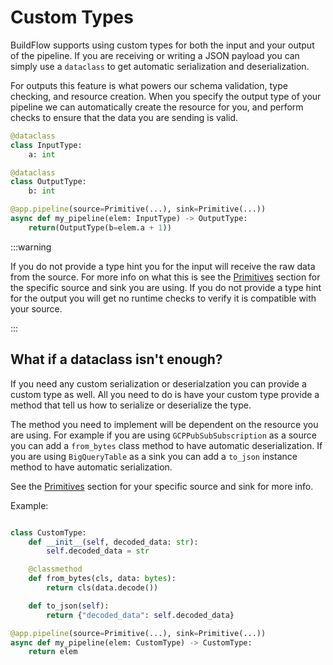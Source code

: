 # Custom Types

BuildFlow supports using custom types for both the input and your output of the pipeline. If you are receiving or writing a JSON payload you can simply use a `dataclass` to get automatic serialization and deserialization.

For outputs this feature is what powers our schema validation, type checking, and resource creation. When you specify the output type of your pipeline we can automatically create the resource for you, and perform checks to ensure that the data you are sending is valid.

```python
@dataclass
class InputType:
    a: int

@dataclass
class OutputType:
    b: int

@app.pipeline(source=Primitive(...), sink=Primitive(...))
async def my_pipeline(elem: InputType) -> OutputType:
    return(OutputType(b=elem.a + 1))
```

:::warning

If you do not provide a type hint you for the input will receive the raw data from the source. For more info on what this is see the [Primitives](../../category/primitives) section for the specific source and sink you are using. If you do not provide a type hint for the output you will get no runtime checks to verify it is compatible with your source.

:::

## What if a dataclass isn't enough?

If you need any custom serialization or deserialzation you can provide a custom type as well. All you need to do is have your custom type provide a method that tell us how to serialize or deserialize the type.

The method you need to implement will be dependent on the resource you are using. For example if you are using `GCPPubSubSubscription` as a source you can add a `from_bytes` class method to have automatic deserialization. If you are using `BigQueryTable` as a sink you can add a `to_json` instance method to have automatic serialization.

See the [Primitives](../../category/primitives) section for your specific source and sink for more info.

Example:

```python

class CustomType:
    def __init__(self, decoded_data: str):
        self.decoded_data = str

    @classmethod
    def from_bytes(cls, data: bytes):
        return cls(data.decode())

    def to_json(self):
        return {"decoded_data": self.decoded_data}

@app.pipeline(source=Primitive(...), sink=Primitive(...))
async def my_pipeline(elem: CustomType) -> CustomType:
    return elem
```